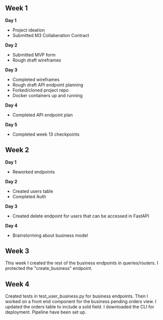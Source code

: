 Week 1
---

**Day 1**

- Project ideation
- Submitted M3 Collaberation Contract

**Day 2**
- Submitted MVP form
- Rough draft wireframes

**Day 3**
- Completed wireframes
- Rough draft API endpoint planning
- Forked/cloned project repo
- Docker containers up and running

**Day 4**
- Completed API endpoint plan

**Day 5**
- Completed week 13 checkpoints


Week 2
---

**Day 1**

- Reworked endpoints

**Day 2**

- Created users table
- Completed Auth

**Day 3**

- Created delete endpoint for users that can be accessed in FastAPI

**Day 4**

- Brainstorming about business model


Week 3
---

This week I created the rest of the business endpoints in queries/routers. I protected the "create_business" endpoint.


Week 4
---

Created tests in test_user_business.py for business endpoints. Then I worked on a front end component for the business pending orders view. I updated the orders table to include a sold field. I downloaded the CLI for deployment. Pipeline have been set up.
